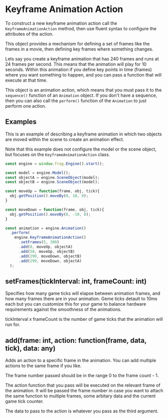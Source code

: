 # Keyframe Animation Action
To construct a new keyframe animation action call the `KeyframeAnimationAction` 
method, then use fluent syntax to configure the attributes of the action.

This object provides a mechanism for defining a set of frames like the
frames in a movie, then defining key frames where something changes.

Lets say you create a keyframe animation that has 240 frames and runs at 
24 frames per second. This means that the animation will play for 10 seconds.
Within this animation if you define key points in time (frames) where you want
something to happen, and you can pass a function that will execute at that
time.

This object is an animation action, which means that you must pass it
to the `sequence()` function of an `Animation` object. If you don't
have a sequence, then you can also call the `perform()` function of the
`Animation` to just perform one action.

## Examples
This is an example of describing a keyframe animation in which two objects
are moved within the scene to create an animation effect.

Note that this example does not configure the model or the scene object, but
focuses on the `KeyframeAnimationAction` class.

```javascript
const engine = window.frag.Engine().start();

const model = engine.Model();
const objectA = engine.SceneObject(model);
const objectB = engine.SceneObject(model);

const moveUp = function(frame, obj, tick){
  obj.getPosition().moveBy(0, 10, 0);
}

const moveDown = function(frame, obj, tick){
  obj.getPosition().moveBy(0, -10, 0);
}

const animation = engine.Animation()
  .perform(
    engine.KeyframeAnimationAction()
      .setFrames(5, 300)
      .add(0, moveUp, objectA)
      .add(50, moveUp, objectB)
      .add(299, moveDown, objectB)
      .add(299, moveDown, objectA)
  );
```

## setFrames(tickInterval: int, frameCount: int)
Specifies how many game ticks will elapse between animation frames, and how
many frames there are in your animation. Geme ticks detault to 10ms each but 
you can customize this for your game to balance hardware requirements against 
the smoothness of the animations.

tickInterval x frameCount is the number of game ticks that the animation will
run for.

## add(frame: int, action: function(frame, data, tick), data: any)
Adds an action to a specific frame in the animation. You can add multiple
actions to the same frame if you like.

The frame number passed should be in the range 0 to the frame count - 1.

The action function that you pass will be executed on the relevant frame of the
animation. It will be passed the frame number in case you want to attach the
same function to multiple frames, some arbitary data and the current game
tick counter.

The data to pass to the action is whatever you pass as the third argument.
